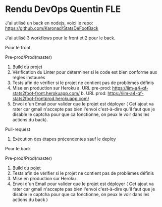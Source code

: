 # Rendu DevOps Quentin FLE

J'ai utilisé un back en nodejs, voici le repo: https://github.com/Karonad/StatsDeFootBack

J'ai utilisé 3 workflows pour le front et 2 pour le back.

Pour le front

Pre-prod/Prod(master)
1. Build du projet
2. Vérification du Linter pour déterminer si le code est bien conforme aux règles instaurés
3. Tests afin de vérifier si le projet ne contient pas de problèmes définis
4. Mise en production sur Heroku 
a. URL pre-prod: https://iim-a4-qf-stats2foot-front.herokuapp.com/
b. URL prod: https://iim-a4-qf-stats2foot-frontprod.herokuapp.com/
5. Envoi d'un Email pour valider que le projet est déployer ( Cet ajout va rater car gmail n'accepte pas bien l'envoi c'est-à-dire qu'il faut que je disable le captcha pour que ca fonctionne, on peux le voir dans les actions du back).


Pull-request
1. Exécution des étapes précendentes sauf le deploy



Pour le back

Pre-prod/Prod(master)
1. Build du pojet
2. Tests afin de vérifier si le projet ne contient pas de problèmes définis
3. Mise en production sur Heroku
4. Envoi d'un Email pour valider que le projet est déployer ( Cet ajout va rater car gmail n'accepte pas bien l'envoi c'est-à-dire qu'il faut que je disable le captcha pour que ca fonctionne, on peux le voir dans les actions du back )

      
